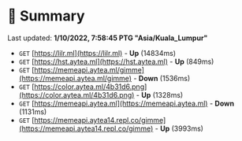 # 📖 Summary
Last updated: **1/10/2022, 7:58:45 PTG "Asia/Kuala_Lumpur"**

- `GET` [https://lilr.ml](https://lilr.ml) - **Up** (14834ms)
- `GET` [https://hst.aytea.ml](https://hst.aytea.ml) - **Up** (849ms)
- `GET` [https://memeapi.aytea.ml/gimme](https://memeapi.aytea.ml/gimme) - **Down** (1536ms)
- `GET` [https://color.aytea.ml/4b31d6.png](https://color.aytea.ml/4b31d6.png) - **Up** (1328ms)
- `GET` [https://memeapi.aytea.ml](https://memeapi.aytea.ml) - **Down** (1131ms)
- `GET` [https://memeapi.aytea14.repl.co/gimme](https://memeapi.aytea14.repl.co/gimme) - **Up** (3993ms)
